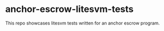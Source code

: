 # anchor-escrow-litesvm-tests

This repo showcases litesvm tests written for an anchor escrow program.
